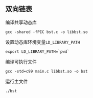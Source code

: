## 双向链表

编译共享动态库

```
gcc -shared -fPIC bst.c -o libbst.so
```

设置动态库环境变量`LD_LIBRARY_PATH`

```
export LD_LIBRARY_PATH=`pwd`
```

编译可执行文件

```
gcc -std=c99 main.c libbst.so -o bst
```

运行主文件

```
./bst
```
